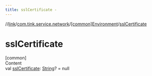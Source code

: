```yaml
---
title: sslCertificate -
---
```

//[link](../../index.md)/[com.tink.service.network](../index.md)/[[common]Environment](index.md)/[sslCertificate](ssl-certificate.md)



# sslCertificate  
[common]  
Content  
val [sslCertificate](ssl-certificate.md): [String](https://kotlinlang.org/api/latest/jvm/stdlib/kotlin/-string/index.html)? = null  



